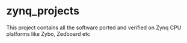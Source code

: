 # zynq_projects
This project contains all the software ported and verified on Zynq CPU platforms like Zybo, Zedboard etc
